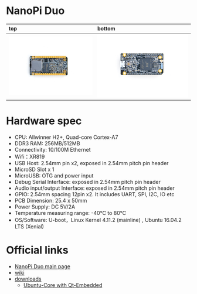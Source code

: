 # NanoPi Duo

| top | bottom |
| :--- | :--- |
| ![](/assets/FriendlyArm/NanoPi_Duo/top.jpg) | ![](/assets/FriendlyArm/NanoPi_Duo/bottom.jpg) |

# Hardware spec

* CPU: Allwinner H2+, Quad-core Cortex-A7
* DDR3 RAM: 256MB/512MB
* Connectivity: 10/100M Ethernet
* Wifi：XR819
* USB Host: 2.54mm pin x2, exposed in 2.54mm pitch pin header
* MicroSD Slot x 1
* MicroUSB: OTG and power input
* Debug Serial Interface: exposed in 2.54mm pitch pin header
* Audio input/output Interface: exposed in 2.54mm pitch pin header
* GPIO: 2.54mm spacing 12pin x2. It includes UART, SPI, I2C, IO etc
* PCB Dimension: 25.4 x 50mm
* Power Supply: DC 5V/2A
* Temperature measuring range: -40℃ to 80℃
* OS/Software: U-boot，Linux Kernel 4.11.2 \(mainline\) , Ubuntu 16.04.2 LTS \(Xenial\)

# Official links

* [NanoPi Duo main page](http://www.friendlyarm.com/index.php?route=product/product&product_id=197)
* [wiki](http://wiki.friendlyarm.com/wiki/index.php/NanoPi_Duo)
* [downloads](https://www.mediafire.com/folder/2nswfc4j82d9r/NanoPi-Duo)
  * [Ubuntu-Core with Qt-Embedded](http://www.mediafire.com/file/4azcw1r7fieihk1/nanopi-duo_FriendlyCore-Xenial_4.11.2_20171122.img.zip)





